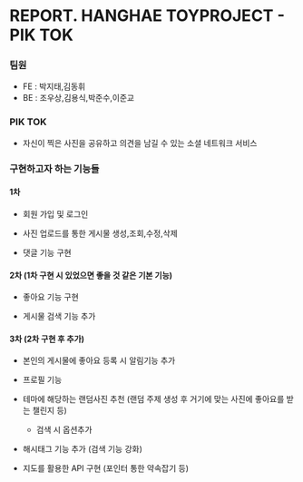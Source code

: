 # REPORT. HANGHAE TOYPROJECT - PIK TOK

### 팀원

- FE : 박지태,김동휘
- BE : 조우상,김용식,박준수,이준교

### PIK TOK

- 자신이 찍은 사진을 공유하고 의견을 남길 수 있는 소셜 네트워크 서비스

### 구현하고자 하는 기능들

#### 1차

- 회원 가입 및 로그인

- 사진 업로드를 통한 게시물 생성,조회,수정,삭제

- 댓글 기능 구현

#### 2차 (1차 구현 시 있었으면 좋을 것 같은 기본 기능)

- 좋아요 기능 구현

- 게시물 검색 기능 추가

#### 3차 (2차 구현 후 추가)

- 본인의 게시물에 좋아요 등록 시 알림기능 추가

- 프로필 기능

- 테마에 해당하는 랜덤사진 추천
  (랜덤 주제 생성 후 거기에 맞는 사진에 좋아요를 받는 챌린지 등)

  - 검색 시 옵션추가

- 해시태그 기능 추가 (검색 기능 강화)

- 지도를 활용한 API 구현 (포인터 통한 약속잡기 등)
